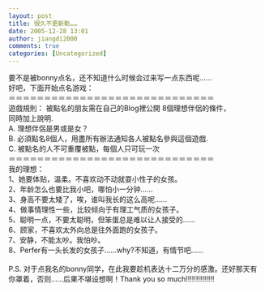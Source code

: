 ```yaml
---
layout: post
title: 很久不更新勒……
date: 2005-12-28 13:01
author: jiangdi2000
comments: true
categories: [Uncategorized]
---
```

<div id="msgcns!C840C88DA912213B!532" class="bvMsg"><div>要不是被bonny点名，还不知道什么时候会过来写一点东西呢……</div>
<div>好吧，下面开始点名游戏：</div>
<div>＝＝＝＝＝＝＝＝＝＝＝＝＝＝＝＝＝＝＝＝＝＝＝＝＝＝＝＝＝</div>
<div>
<div>遊戲規則： 被點名的朋友需在自己的Blog裡公開 8個理想伴侶的條件，<br />同時加上說明. <br />A. 理想伴侶是男或是女？<br />B. 必須點名8個人，用盡所有辦法通知各人被點名參與這個遊戲. <br />C. 被點名的人不可重覆被點，每個人只可玩一次</div>
<div>＝＝＝＝＝＝＝＝＝＝＝＝＝＝＝＝＝＝＝＝＝＝＝＝＝＝＝＝＝</div>
<div>我的理想：</div>
<div>1、她要体贴，温柔。不喜欢动不动就耍小性子的女孩。</div>
<div>2、年龄怎么也要比我小吧，哪怕小一分钟……</div>
<div>3、身高不要太矮了，唉，谁叫我长的这么高呢……</div>
<div>4、做事情理性一些，比较倾向于有理工气质的女孩子。</div>
<div>5、聪明一点，不要太聪明，但笨蛋总是难以让人接受的……</div>
<div>6、顾家，不喜欢太外向总是往外面跑的女孩子。</div>
<div>7、安静，不能太吵。我怕吵。</div>
<div>8、Perfer有一头长发的女孩子……why?不知道，有情节吧……</div>
<div> </div>
<div>P.S. 对于点我名的bonny同学，在此我要趁机表达十二万分的感激。还好那天有你罩着，否则……后果不堪设想啊！Thank you so much!!!!!!!!!!!!!!</div>
<div> </div></div></div>
